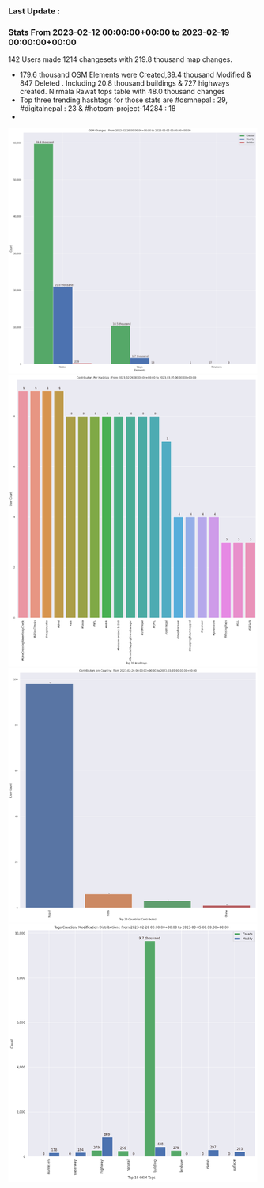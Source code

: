 ### Last Update :

### Stats From 2023-02-12 00:00:00+00:00 to 2023-02-19 00:00:00+00:00

142 Users made 1214 changesets with 219.8 thousand map changes.
- 179.6 thousand OSM Elements were Created,39.4 thousand Modified & 847 Deleted . Including 20.8 thousand buildings & 727 highways created. Nirmala Rawat tops table with 48.0 thousand changes
- Top three trending hashtags for those stats are #osmnepal : 29, #digitalnepal : 23 & #hotosm-project-14284 : 18
- 
![Alt text](./charts/osm_changes.png) 
![Alt text](./charts/users_per_hashtag.png) 
![Alt text](./charts/users_per_country.png) 
![Alt text](./charts/tags.png) 
